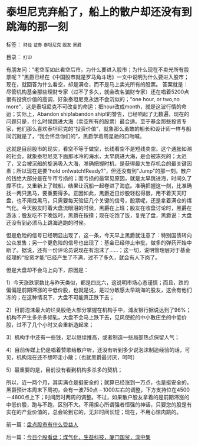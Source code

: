 # 泰坦尼克弃船了，船上的散户却还没有到跳海的那一刻

标签： `财经` `证券` `泰坦尼克` `股友` `黑爵` 

目录： `打印`

有朋友问：“老空军如此看空后市，为什么要进入股市；为什么现在不卖光所有股票呢？”黑爵已经在《中国股市就是罗马角斗场》一文中说明为什么要进入股市；现在，就回答为什么看空，却是满仓，而不是马上卖光所有的股票。
答案就是：尽管机构基金那些理财专家（过不了多久，就会改名骗财专家）还在唱着5200点很有投资价值的高调，好象泰坦尼克永远不会沉似的；“one
hour, or two,no
more”，这是泰坦尼克不可改变的命运；把hour改成month，就是这波行情的命运；实际上，Abandon ship!abandon
ship!的警告，已经响起了无数遍，现在的问题只是，什么时侯跳进大海（卖空所有的股票）最合适。至于基金那些投资专家，他们那么喜欢泰坦尼克的“投资价值”，就象那么勇敢的船长和设计师一样与船同沉就是了，“我会怀念你们的”，黑爵学着周星驰的口吻喊。



这就是目前股市的现实，看空不等于做空，长线看空不是短线卖空。这个通胀如潮的社会，就象泰坦尼克下面那冰冷的海水，太早跳进大海，是会被冻死的；太迟了，又会被沉船的旋涡吸入大海，准确把握时机，是获得最大生存机会的最关键因素；所以现在是要“hold
on!watch!Ready?”，但还没有到"Jump"的那一刻。散户的钱绝大部分是在牛市亏损的；而亏损的最常见原因，就是太早跳进海，时间久了撑不住，又重新上了贼船，结果让沉船一起卷进了海底。准确把握这一刻，比准确找一两只黑马，要重要得多。正因如此，黑爵近日炒股轻松得很，用不着天天盯盘，也不用找黑马，只需要每天验证几个关键的信号，股票呢，还是拿着满仓的煤气化。今天股友盯着大盘流眼泪的时侯，黑爵在上班；股友在收盘讨论时，黑爵在游泳；股友吃不下晚饭时，黑爵在按摸；现在吃饱了饭，复完了盘，黑爵说：大盘还没有到必须马上跳海逃跑的时侯。



但是危险的信号已经明显出现了，这一条，今天早上黑爵就注意了：特别国债转向公众发售；另一个更危险的信号也出现了：基金已经停止审批，做多的弹药开始中断了。据说，还有一份评论员说现在有泡沫了……；这一切，说明管理层对于基金经理的“投资才能”已经产生了不满，过不了多久，就会有人下岗了。



但是大盘却不会马上向下，原因是：

1）今天涨跌家数比与昨天类似，都是四比六，这说明市场心态谨慎；而且，跌的偏偏是前期滞涨的中低价股，也就是说，是过分敏感太早跳海的股友，这会有他们冻的；在这种情况下，大盘不可能真正跌下去；

2）目前泡沫最大的烂臭股绝大部分掌握在机构手中，浦发银行据说达到了96%；机构不产生多杀多倾轧，大盘不会马上跌下去，见风使舵的中小散庄坐的中低价股，过不了几个小时又会重新造起来；

3）机构手中还有一些钱，足以继续推高，或者制造一些局部热点保留人气；

4）目前传媒上仍是唱着赞歌给散户听，还没有听到多少说泡沫制造经验的话，可见，机构现在还不想吓走小散；（也就黑爵最讨厌，呵呵）

5）最重要的是，目前没有看到机构多杀多的契机；



所以，近一两个月，其实满仓是挺安全的；就算已经涨到一万点，也是挺安全的。黑爵预计本周末下周初，会有一波750点－1000左右的调整，下方支持位在4500－4800点上下；时间历时两周的调整。不过，如果散户股友拿着的是前期滞涨的中低价股，跑与不跑，区别不大。不用担心所谓强者恒强的神话，只要您的股是有实在的产业价值的，总会轮到它的，无非时间长短；现在，不用心惊肉跳的。





前一篇：[盘点股市有什么受益人](../../../2007/8/28/盘点股市有什么受益人.md)

后一篇：[今日个股看盘：煤气化，生益科技，厦门国贸，深中集](../../../2007/8/28/今日个股看盘：煤气化，生益科技，厦门国贸，深中集.md)